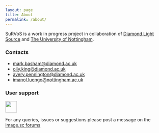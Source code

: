 ```yaml
---
layout: page
title: About
permalink: /about/
---
```


SuRVoS is a work in progress project in collaboration of [Diamond Light Source](https://www.diamond.ac.uk/) and [The University of Nottingham](https://www.nottingham.ac.uk/).


### Contacts

* [mark.basham@diamond.ac.uk](mailto:mark.basham@diamond.ac.uk)
* [olly.king@diamond.ac.uk](mailto:olly.king@diamond.ac.uk)
* [avery.pennington@diamond.ac.uk](mailto:avery.pennington@diamond.ac.uk)
* [imanol.luengo@nottingham.ac.uk](mailto:imanol.luengo@nottingham.ac.uk)

### User support

<a href="https://forum.image.sc/"><img src="https://aws1.discourse-cdn.com/business4/uploads/imagej/original/2X/a/a8bb0afa608549b70f9141516502fe7fb4693171.png" height="36"></a>

For any queries, issues or suggestions please post a message on the [image.sc forums](https://forum.image.sc)
